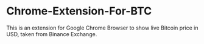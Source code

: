 # Chrome-Extension-For-BTC
This is an extension for Google Chrome Browser to show live Bitcoin price in USD, taken from Binance Exchange.
